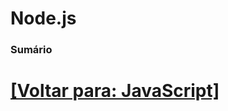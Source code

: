 # Node.js

### Sumário

<!--
- Introdução ao Node.js
- Módulos Nativos (Core)
- Módulos Internos
- NPM (Node Package Manager)
- Boas Práticas na Hora de Dar Upgrade na Versão do Node.js
- `module`
-->

# [[Voltar para: JavaScript]](../javascript.md)
